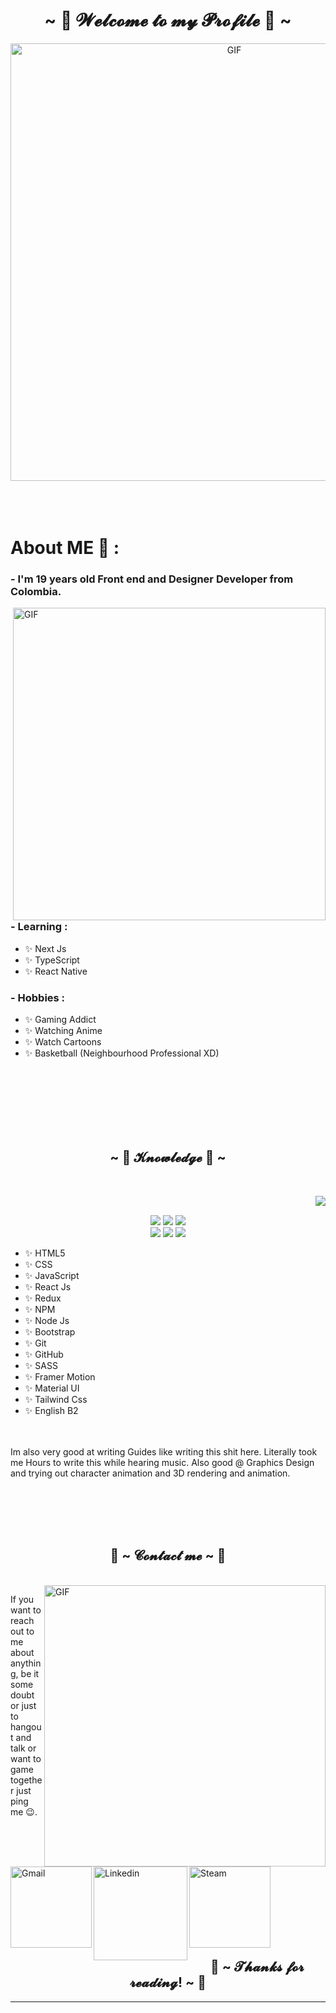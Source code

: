 <h1 align="center">~ 💖 𝓦𝓮𝓵𝓬𝓸𝓶𝓮 𝓽𝓸 𝓶𝔂 𝓟𝓻𝓸𝓯𝓲𝓵𝓮 💖 ~</h1>

<div align="center">
<img hight="300" width="700" alt="GIF" align="center" src="https://i.pinimg.com/originals/1d/d2/09/1dd2095b4bb6919583a64c1d245856bb.gif">
</div>

</br>
</br>
</br>


# About ME 💬 :

### - I'm 19 years  old Front end and Designer Developer from Colombia.

<img hight="400" width="500" alt="GIF" align="right" src="https://thumbs.gfycat.com/SpotlessWarmheartedHog-max-1mb.gif">

### - Learning :
- ✨ Next Js
- ✨ TypeScript
- ✨ React Native

### - Hobbies : 
- ✨ Gaming Addict
- ✨ Watching Anime
- ✨ Watch Cartoons
- ✨ Basketball (Neighbourhood Professional XD)

</br>
</br>
</br>
</br>
</br>
</br>

<h2 align="center">            ~ 📇 𝓚𝓷𝓸𝔀𝓵𝓮𝓭𝓰𝓮 📇 ~</h2>
 <br>
<p>
  <div align="center">
<img src="https://i.pinimg.com/originals/8d/4b/77/8d4b77c44b7a68c0fd609411e2c0ec3c.gif" align="right">
  </div>
</div>
<div>
  <br>
<p align="center"><img src="https://img.shields.io/badge/adobe%20photoshop%20-%2331A8FF.svg?&style=for-the-badge&logo=adobe%20photoshop&logoColor=white"/> <img src="https://img.shields.io/badge/html5%20-%23E34F26.svg?&style=for-the-badge&logo=html5&logoColor=white"/> <img src="https://img.shields.io/badge/css3%20-%231572B6.svg?&style=for-the-badge&logo=css3&logoColor=white"/><br>
 <img src="https://img.shields.io/badge/node.js%20-%2343853D.svg?&style=for-the-badge&logo=node.js&logoColor=white"/> <img src="https://img.shields.io/badge/javascript%20-%23323330.svg?&style=for-the-badge&logo=javascript&logoColor=%23F7DF1E"/> <img src="https://img.shields.io/badge/git%20-%23F05033.svg?&style=for-the-badge&logo=git&logoColor=white"/> 
 <p align="center">

<!-- For more icons please follow  https://github.com/MikeCodesDotNET/ColoredBadges -->
- ✨ HTML5
- ✨ CSS
- ✨ JavaScript
- ✨ React Js
- ✨ Redux
- ✨ NPM
- ✨ Node Js
- ✨ Bootstrap
- ✨ Git
- ✨ GitHub
- ✨ SASS
- ✨ Framer Motion
- ✨ Material UI
- ✨ Tailwind Css
- ✨ English B2
</p><br><br>
Im also very good at writing Guides like writing this shit here. Literally took me Hours to write this while hearing music. Also good @ Graphics Design and trying out character animation and 3D rendering and animation.
</p>
<br>
</br>
</br>
</br>



<h2 align="center">           📝 ~ 𝓒𝓸𝓷𝓽𝓪𝓬𝓽 𝓶𝓮 ~ 📝</h2>

<p>
 </br>


<img hight="320" width="450" align="right" alt="GIF" src="https://giffiles.alphacoders.com/311/3117.gif">


If you want to reach out to me about anything, be it some doubt or just to hangout and talk or want to game together just ping me 😉.

<a href="mailto:sebastiancantorvc@gmail.com?Subject=Job%20Opportunity">
 <img align="left" alt="Gmail" width="130" hight="100" src="https://github.com/Xx-Ashutosh-xX/Xx-Ashutosh-xX/blob/master/assets/icons/gmail.png" />
</a>
<a href="https://www.linkedin.com/in/juan-cantor-vaca/">
  <img align="left" alt="Linkedin" width="150" hight="100" src="https://github.com/Xx-Ashutosh-xX/Xx-Ashutosh-xX/blob/master/assets/icons/linkedin.png" />
</br>
</br>
</br>
</a>
<a href="https://steamcommunity.com/id/MrJuan30/">
  <img align="left" alt="Steam" width="130" hight="100" src="https://github.com/Xx-Ashutosh-xX/Xx-Ashutosh-xX/blob/master/assets/icons/steam.png" />
</a>
 </p>
 

</br>
</br>
</br>
</br>
</br>
</br>
</br>

<h2 align="center">💖 ~ 𝓣𝓱𝓪𝓷𝓴𝓼 𝓯𝓸𝓻 𝓻𝓮𝓪𝓭𝓲𝓷𝓰! ~ 💖</h2>

*************
